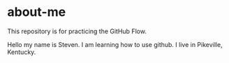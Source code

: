 # about-me


This repository is for practicing the GitHub Flow.

Hello my name is Steven. I am learning how to use github.
I live in Pikeville, Kentucky.
